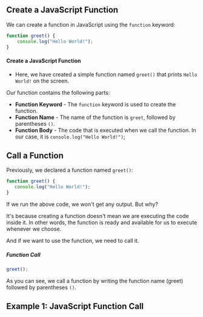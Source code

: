 ## Create a JavaScript Function
We can create a function in JavaScript using the `function` keyword:

```js
function greet() {
    console.log("Hello World!");
}
```

#### Create a JavaScript Function

- Here, we have created a simple function named `greet()` that prints `Hello World!` on the screen.

Our function contains the following parts:
- **Function Keyword** - The `function` keyword is used to create the function.
- **Function Name** - The name of the function is `greet`, followed by parentheses `()`.
- **Function Body** - The code that is executed when we call the function. In our case, it is `console.log("Hello World!")`;

## Call a Function
Previously, we declared a function named `greet()`:

```js
function greet() {
   console.log("Hello World!");
}
```

If we run the above code, we won't get any output. But why?

It's because creating a function doesn't mean we are executing the code inside it. In other words, the function is ready and available for us to execute whenever we choose.

And if we want to use the function, we need to call it.

##### Function Call
```js
greet();
```

As you can see, we call a function by writing the function name (greet) followed by parentheses `()`.

## Example 1: JavaScript Function Call

